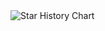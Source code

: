 <picture>
  <source media="(prefers-color-scheme: dark)" srcset="https://api.star-history.com/svg?repos=CHNtentes/test&type=Date&theme=dark" />
  <source media="(prefers-color-scheme: light)" srcset="https://api.star-history.com/svg?repos=CHNtentes/test&type=Date" />
  <img alt="Star History Chart" src="https://api.star-history.com/svg?repos=star-history/star-history&type=Date" />
</picture>
